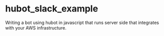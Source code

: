 # hubot_slack_example
Writing a bot using hubot in javascript that runs server side that integrates with your AWS infrastructure. 
